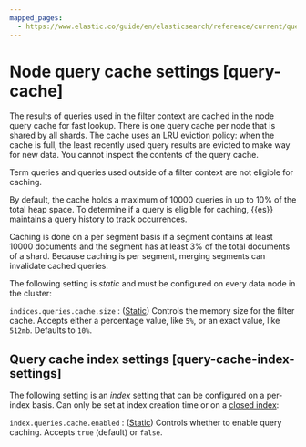 ```yaml
---
mapped_pages:
  - https://www.elastic.co/guide/en/elasticsearch/reference/current/query-cache.html
---
```


# Node query cache settings [query-cache]

The results of queries used in the filter context are cached in the node query cache for fast lookup. There is one query cache per node that is shared by all shards. The cache uses an LRU eviction policy: when the cache is full, the least recently used query results are evicted to make way for new data. You cannot inspect the contents of the query cache.

Term queries and queries used outside of a filter context are not eligible for caching.

By default, the cache holds a maximum of 10000 queries in up to 10% of the total heap space. To determine if a query is eligible for caching, {{es}} maintains a query history to track occurrences.

Caching is done on a per segment basis if a segment contains at least 10000 documents and the segment has at least 3% of the total documents of a shard. Because caching is per segment, merging segments can invalidate cached queries.

The following setting is *static* and must be configured on every data node in the cluster:

`indices.queries.cache.size`
:   ([Static](docs-content://deploy-manage/deploy/self-managed/configure-elasticsearch.md#static-cluster-setting)) Controls the memory size for the filter cache. Accepts either a percentage value, like `5%`, or an exact value, like `512mb`. Defaults to `10%`.

## Query cache index settings [query-cache-index-settings]

The following setting is an *index* setting that can be configured on a per-index basis. Can only be set at index creation time or on a [closed index](https://www.elastic.co/docs/api/doc/elasticsearch/operation/operation-indices-open):

`index.queries.cache.enabled`
:   ([Static](/reference/elasticsearch/index-settings/index.md)) Controls whether to enable query caching. Accepts `true` (default) or `false`.


